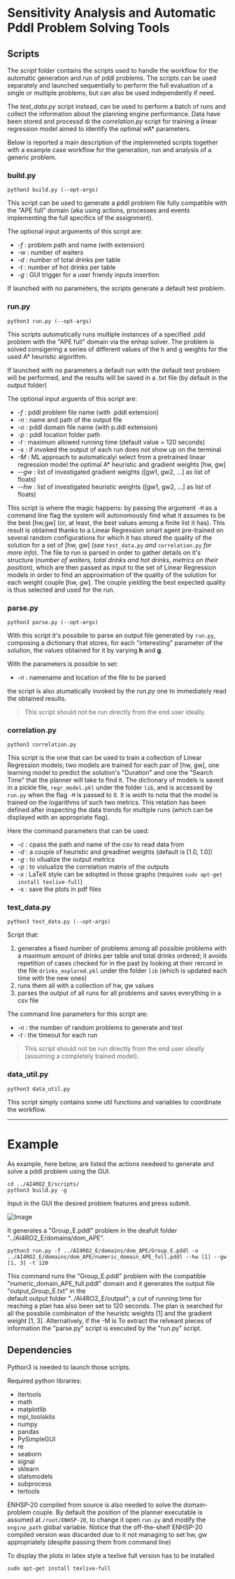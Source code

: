 # Sensitivity Analysis and Automatic Pddl Problem Solving Tools

## Scripts

The *script* folder contains the scripts used to handle the workflow for the automatic generation and run of pddl problems.
The scripts can be used separately and launched sequentially to perform the full evaluation of a single or multiple problems,
but can also be used independently if need.

The *test_data.py* script instead, can be used to perform a batch of runs and collect the information about the planning engine performance.
Data have been stored and processd di the *correlation.py* script for training a linear regression model aimed to identify the optimal wA* parameters.

Below is reported a main description of the implemneted scripts together with a example case workflow for the generation, run and analysis of a generic problem. 

### build.py

```
python3 build.py (--opt-args)
```
This script can be used to generate a pddl problem file fully compatible with the "APE full" domain
(aka using actions, processes and events implementing the full specifics of the assignment).

The optional input arguments of this script are:
- *-f* : problem path and name (with extension)      
- *-w* : number of waiters                 
- *-d* : number of total drinks per table
- *-t* : number of hot drinks per table
- *-g* : GUI trigger for a user friendy inputs insertion 

If launched with no parameters, the scripts generate a default test problem.

### run.py

```
python3 run.py (--opt-args)
```
This scripts automatically runs multiple instances of a specified .pdd problem with the
"APE full" domain via the enhsp solver.
The problem is solved consigering a series of different values of the h and g weights 
for the used A* heuristic algorithm.

If launched with no parameters a default run with the default test problem will be performed, and the results
will be saved in a .txt file (by default in the _output_ folder)

The optional input arguents of this script are:
- *-f* : pddl problem file name (with .pddl extension) 
- *-n* : name and path of the output file
- *-o* : pddl domain file name (with p.ddl extension)
- *-p* : pddl location folder path
- *-t* : maximum allowed running time (default value = 120 seconds)
- *-s* : if invoked the output of each run does not show up on the terminal
- *-M* : ML approach to automaticalyi select from a pretrained linear regression model the optimal A* heuristic and gradient weights [hw, gw]
- *--gw* : list of investigated gradient weights ([gw1, gw2, ...] as list of floats)
- *--hw* : list of investigated heuristic weights ([gw1, gw2, ...] as list of floats)

This script is where the magic happens: by passing the argument `-M` as a command line flag the system will autonomously find what it
assumes to be the best [hw,gw] (or, at least, the best values among a finite list it has). 
This result is obtained thanks to a Linear Regression smart agent pre-trained on several random configurations for which it has stored the quality of the solution
for a set of [hw, gw] (_see_ `test_data.py` _and_ `correlation.py` _for more info_).
The file to run is parsed in order to gather details on it's structure (_number of waiters, total drinks and hot drinks, metrics on their position_), which are then passed as input to the set of Linear Regression models in order to find an approximation of the quality of the solution for each weight couple [hw, gw]. The couple yielding the best expected quality is thus selected and used for the run.

### parse.py

```
python3 parse.py (--opt-args)
```
With this script it's possibile to parse an output file generated by `run.py`, composing a dictionary that
stores, for each "interesting" parameter of the solution, the values obtained for it by varying **h** and **g**.

With the parameters is possible to set:
- *-n* : namename and location of the file to be parsed

the script is also atumatically invoked by the *run.py* one to immediately read the obtained results.

> This script should not be run directly from the end user ideally.

### correlation.py

```
python3 correlation.py
```
This script is the one that can be used to train a collection of Linear Regression models; two models are trained for each pair of [hw, gw], one learning model to predict the solution's "Duration" and one the "Search Time" that the planner will take to find it.
The dictionary of models is saved in a pickle file, `regr_model.pkl` under the folder `lib`, and is accessed by `run.py` when the flag `-M` is passed to it. 
It is woth to nota that the model is trained on the logarithms of such two metrics. This relation has been defined after inspecting the data trends for multiple runs (which can be displayed with an appropriate flag).

Here the command parameters that can be used:
- *-c* : cpass the path and name of the csv to read data from 
- *-d* : a couple of heuristic and greadinet weights (default is [1.0, 1.0])
- *-g* : to vilualize the output metrics
- *-p* : to vislualize the correlation matrix of the outputs
- *-x* : LaTeX style can be adopted in those graphs (requires `sudo apt-get install texlive-full`)
- *-s* : save the plots in pdf files
 
### test_data.py

```
python3 test_data.py (--opt-args)
```

Script that:
1. generates a fixed number of problems among all possible problems with a maximum amount of drinks per table and total drinks ordered; it avoids repetition of cases checked for in the past by looking at their rercord in the file `drinks_explored.pkl` under the folder `lib` (which is updated each time with the new ones)
2. runs them all with a collection of hw, gw values
3. parses the output of all runs for all problems and saves everything in a csv file

The command line parameters for this script are:
- *-n* : the number of random problems to generate and test
- *-t* : the timeout for each run

> This script should not be run directly from the end user ideally (assuming a completely trained model).

### data_util.py

```
python3 data_util.py
```

This script simply contains some util functions and variables to coordinate the workflow.

---

# Example

As example, here below, are listed the actions needeed to generate and solve a pddl problem using the GUI.

```
cd ../AI4RO2_E/scripts/
python3 build.py -g
```
Input in the GUI the desired problem features and press submit.

![Image](../AI4RO_2/scripts/Group_E.png?raw=true)

It generates a "Group_E.pddl" problem in the deafult folder "../AI4RO2_E/domains/dom_APE".

```
python3 run.py -f ../AI4RO2_E/domains/dom_APE/Group_E.pddl -o ../AI4RO2_E/domains/dom_APE/numeric_domain_APE_full.pddl --hw [1] --gw [1, 3] -t 120 
```
This command runs the "Group_E.pddl" problem with the compatible "numeric_domain_APE_full.pddl" domain and it generates the output file "output_Group_E.txt" in the  
default output folder "../AI4RO2_E/output"; a cut of running time for reaching a plan has also been set to 120 seconds.
The plan is searched for all the possbile combinaton of the heuristc weights [1] and the gradient weight [1, 3].
Alternatively, if the -M is 
To extract the relveant pieces of information the "parse.py" script is executed by the "run.py" script.
 
## Dependencies

Python3 is needed to launch those scripts.

Required python libraries:
  
  - itertools
  - math
  - matplotlib
  - mpl_toolskits
  - numpy
  - pandas
  - PySimpleGUI
  - re
  - seaborn
  - signal
  - sklearn  
  - statsmodels
  - subprocess
  - tertools

ENHSP-20 compiled from source is also needed to solve the domain-problem couple. By default the position of the planner executable
is assumed at `/root/ENHSP-20`, to change it open `run.py` and modify the `engine_path` global variable.
Notice that the off-the-shelf ENHSP-20 compiled version was discarded due to it not managing to set hw, gw appropriately (despite passing them from command line)

To display the plots in latex style a texlive full version has to be installed
```
sudo apt-get install texlive-full
```
